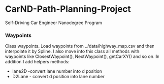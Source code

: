 # CarND-Path-Planning-Project
Self-Driving Car Engineer Nanodegree Program
   
### Waypoints
Class waypoints. Load waypoints from ../data/highway_map.csv and then interpolate it by Spline.
I also move into this class all methods with waypoints like ClosestWaypoint(), NextWaypoint(), getCarXY() and so on.
In addition I add helpers methods:
* lane2D -convert lane number into d position
* D2Lane - convert d position into lane number
